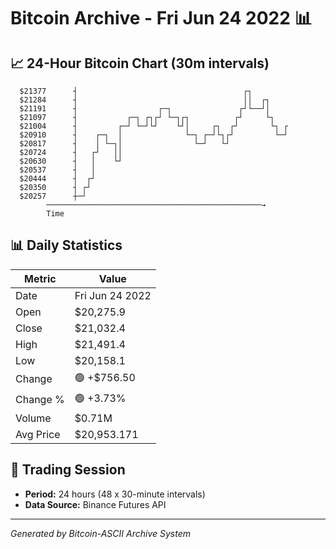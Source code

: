 # Bitcoin Archive - Fri Jun 24 2022 📊

## 📈 24-Hour Bitcoin Chart (30m intervals)

```
  $21377      ┤                                     ┌┐         
  $21284      ┤                                     ││  ┌┐     
  $21191      ┤                  ┌─┐               ┌┘└──┘│     
  $21097      ┤           ┌─┐ ┌┐┌┘ └─┐┌┐          ┌┘     └┐    
  $21004      ┤         ┌─┘ └─┘└┘    └┘│     ┌┐  ┌┘       └┐ ┌ 
  $20910      ┤    ┌─┐  │              └─┐ ┌─┘└┐┌┘         └─┘ 
  $20817      ┤    │ └─┐│                └─┘   └┘              
  $20724      ┤   ┌┘   ││                                      
  $20630      ┤   │    └┘                                      
  $20537      ┤   │                                            
  $20444      ┤  ┌┘                                            
  $20350      ┤ ┌┘                                             
  $20257      ┼─┘                                              
        ────────────────────────────────────────────────→
        Time
```

## 📊 Daily Statistics

| Metric | Value |
|--------|-------|
| Date | Fri Jun 24 2022 |
| Open | $20,275.9 |
| Close | $21,032.4 |
| High | $21,491.4 |
| Low | $20,158.1 |
| Change | 🟢 +$756.50 |
| Change % | 🟢 +3.73% |
| Volume | $0.71M |
| Avg Price | $20,953.171 |

## 📅 Trading Session

- **Period:** 24 hours (48 x 30-minute intervals)
- **Data Source:** Binance Futures API

---
*Generated by Bitcoin-ASCII Archive System*
